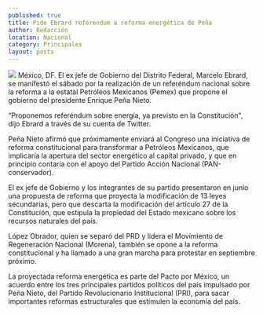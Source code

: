 ```yaml
---
published: true
title: Pide Ebrard reférendum a reforma energética de Peña
author: Redacción
location: Nacional
category: Principales
layout: posts
---
```


![](http://i.imgur.com/H0APWP7m.jpg)
México, DF. El ex jefe de Gobierno del Distrito Federal, Marcelo Ebrard, se manifestó el sábado por la realización de un referéndum nacional sobre la reforma a la estatal Petróleos Mexicanos (Pemex) que propone el gobierno del presidente Enrique Peña Nieto.

“Proponemos referéndum sobre energía, ya previsto en la Constitución", dijo Ebrard a través de su cuenta de Twitter.

Peña Nieto afirmó que próximamente enviará al Congreso una iniciativa de reforma constitucional para transformar a Petróleos Mexicanos, que implicaría la apertura del sector energético al capital privado, y que en principio contaría con el apoyo del Partido Acción Nacional (PAN-conservador).

El ex jefe de Gobierno y los integrantes de su partido presentaron en junio una propuesta de reforma que proyecta la modificación de 13 leyes secundarias, pero que descarta la modificación del artículo 27 de la Constitución, que estipula la propiedad del Estado mexicano sobre los recursos naturales del país.

López Obrador, quien se separó del PRD y lidera el Movimiento de Regeneración Nacional (Morena), también se opone a la reforma constitucional y ha llamado a una gran marcha para protestar en septiembre próximo.

La proyectada reforma energética es parte del Pacto por México, un acuerdo entre los tres principales partidos políticos del país impulsado por Peña Nieto, del Partido Revolucionario Institucional (PRI), para sacar importantes reformas estructurales que estimulen la economía del país.
